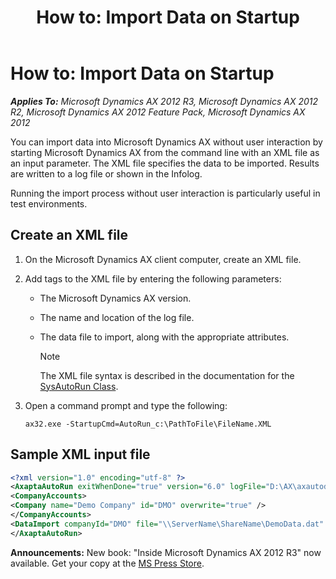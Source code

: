 ﻿---
title: 'How to: Import Data on Startup'
TOCTitle: 'How to: Import Data on Startup'
ms:assetid: 9fc7b678-ae7b-44d7-b261-abc7197335d6
ms:mtpsurl: https://msdn.microsoft.com/en-us/library/Aa548627(v=AX.60)
ms:contentKeyID: 35589852
ms.date: 05/18/2015
mtps_version: v=AX.60
dev_langs:
- xml
---

# How to: Import Data on Startup 


_**Applies To:** Microsoft Dynamics AX 2012 R3, Microsoft Dynamics AX 2012 R2, Microsoft Dynamics AX 2012 Feature Pack, Microsoft Dynamics AX 2012_

You can import data into Microsoft Dynamics AX without user interaction by starting Microsoft Dynamics AX from the command line with an XML file as an input parameter. The XML file specifies the data to be imported. Results are written to a log file or shown in the Infolog.

Running the import process without user interaction is particularly useful in test environments.

## Create an XML file

1.  On the Microsoft Dynamics AX client computer, create an XML file.

2.  Add tags to the XML file by entering the following parameters:
    
      - The Microsoft Dynamics AX version.
    
      - The name and location of the log file.
    
      - The data file to import, along with the appropriate attributes.
        

        > [!NOTE]
        > <P>The XML file syntax is described in the documentation for the <A href="https://msdn.microsoft.com/en-us/library/gg922801(v=ax.60)">SysAutoRun Class</A>.</P>



3.  Open a command prompt and type the following:
    
        ax32.exe -StartupCmd=AutoRun_c:\PathToFile\FileName.XML

## Sample XML input file

``` xml
<?xml version="1.0" encoding="utf-8" ?> 
<AxaptaAutoRun exitWhenDone="true" version="6.0" logFile="D:\AX\axautodata.log">
<CompanyAccounts>
<Company name="Demo Company" id="DMO" overwrite="true" />
</CompanyAccounts>
<DataImport companyId="DMO" file="\\ServerName\ShareName\DemoData.dat" />
</AxaptaAutoRun>
```

  
**Announcements:** New book: "Inside Microsoft Dynamics AX 2012 R3" now available. Get your copy at the [MS Press Store](https://www.microsoftpressstore.com/store/inside-microsoft-dynamics-ax-2012-r3-9780735685109).

